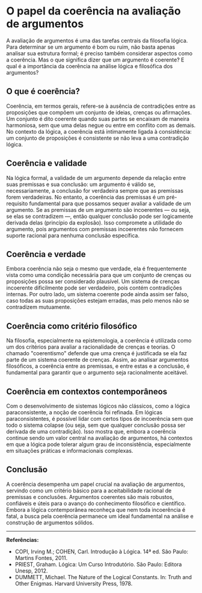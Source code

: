 # O papel da coerência na avaliação de argumentos

A avaliação de argumentos é uma das tarefas centrais da filosofia lógica. Para determinar se um argumento é bom ou ruim, não basta apenas analisar sua estrutura formal; é preciso também considerar aspectos como a coerência. Mas o que significa dizer que um argumento é coerente? E qual é a importância da coerência na análise lógica e filosófica dos argumentos?

## O que é coerência?

Coerência, em termos gerais, refere-se à ausência de contradições entre as proposições que compõem um conjunto de ideias, crenças ou afirmações. Um conjunto é dito coerente quando suas partes se encaixam de maneira harmoniosa, sem que uma delas negue ou entre em conflito com as demais. No contexto da lógica, a coerência está intimamente ligada à consistência: um conjunto de proposições é consistente se não leva a uma contradição lógica.

## Coerência e validade

Na lógica formal, a validade de um argumento depende da relação entre suas premissas e sua conclusão: um argumento é válido se, necessariamente, a conclusão for verdadeira sempre que as premissas forem verdadeiras. No entanto, a coerência das premissas é um pré-requisito fundamental para que possamos sequer avaliar a validade de um argumento. Se as premissas de um argumento são incoerentes — ou seja, se elas se contradizem —, então qualquer conclusão pode ser logicamente derivada delas (princípio da explosão). Isso compromete a utilidade do argumento, pois argumentos com premissas incoerentes não fornecem suporte racional para nenhuma conclusão específica.

## Coerência e verdade

Embora coerência não seja o mesmo que verdade, ela é frequentemente vista como uma condição necessária para que um conjunto de crenças ou proposições possa ser considerado plausível. Um sistema de crenças incoerente dificilmente pode ser verdadeiro, pois contém contradições internas. Por outro lado, um sistema coerente pode ainda assim ser falso, caso todas as suas proposições estejam erradas, mas pelo menos não se contradizem mutuamente.

## Coerência como critério filosófico

Na filosofia, especialmente na epistemologia, a coerência é utilizada como um dos critérios para avaliar a racionalidade de crenças e teorias. O chamado "coerentismo" defende que uma crença é justificada se ela faz parte de um sistema coerente de crenças. Assim, ao analisar argumentos filosóficos, a coerência entre as premissas, e entre estas e a conclusão, é fundamental para garantir que o argumento seja racionalmente aceitável.

## Coerência em contextos contemporâneos

Com o desenvolvimento de sistemas lógicos não clássicos, como a lógica paraconsistente, a noção de coerência foi refinada. Em lógicas paraconsistentes, é possível lidar com certos tipos de incoerência sem que todo o sistema colapse (ou seja, sem que qualquer conclusão possa ser derivada de uma contradição). Isso mostra que, embora a coerência continue sendo um valor central na avaliação de argumentos, há contextos em que a lógica pode tolerar algum grau de inconsistência, especialmente em situações práticas e informacionais complexas.

## Conclusão

A coerência desempenha um papel crucial na avaliação de argumentos, servindo como um critério básico para a aceitabilidade racional de premissas e conclusões. Argumentos coerentes são mais robustos, confiáveis e úteis para o avanço do conhecimento filosófico e científico. Embora a lógica contemporânea reconheça que nem toda incoerência é fatal, a busca pela coerência permanece um ideal fundamental na análise e construção de argumentos sólidos.

---

**Referências:**

- COPI, Irving M.; COHEN, Carl. Introdução à Lógica. 14ª ed. São Paulo: Martins Fontes, 2011.
- PRIEST, Graham. Lógica: Um Curso Introdutório. São Paulo: Editora Unesp, 2012.
- DUMMETT, Michael. The Nature of the Logical Constants. In: Truth and Other Enigmas. Harvard University Press, 1978.